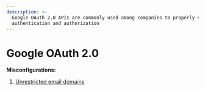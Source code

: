 ```yaml
---
description: >-
  Google OAuth 2.0 APIs are commonly used among companies to properly enforce
  authentication and authorization
---
```


# Google OAuth 2.0

**Misconfigurations:**

1. [Unrestricted email domains](unrestricted-email-domains.md)
